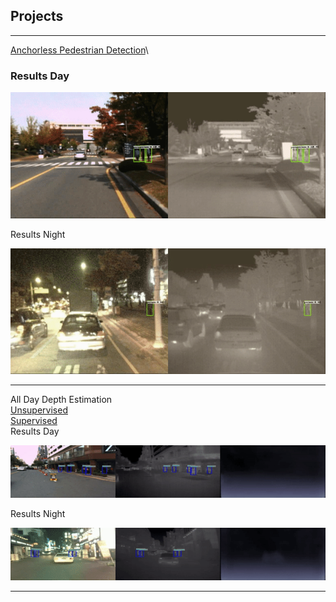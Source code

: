 ## Projects

--- 

[Anchorless Pedestrian Detection](https://anushl9o5.github.io/pedestrian)\
### Results Day

![](gifs/day_fcos.gif)


Results Night

![](gifs/night_fcos.gif)

---
All Day Depth Estimation \
[Unsupervised](https://anushl9o5.github.io/unsup_depth) \
[Supervised](https://anushl9o5.github.io/unsup_depth)\
Results Day

![](gifs/un_day_depth.gif)


Results Night

![](gifs/un_night_depth.gif)


---
